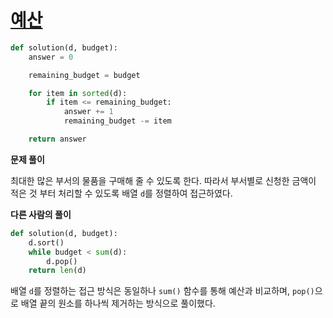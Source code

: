 # [예산](https://programmers.co.kr/learn/courses/30/lessons/12982)

```python
def solution(d, budget):
    answer = 0

    remaining_budget = budget

    for item in sorted(d):
        if item <= remaining_budget:
            answer += 1
            remaining_budget -= item

    return answer
```

**문제 풀이**

최대한 많은 부서의 물품을 구매해 줄 수 있도록 한다. 따라서 부서별로 신청한 금액이 적은 것 부터 처리할 수 있도록 배열 `d`를 정렬하여 접근하였다.

**다른 사람의 풀이**

```python
def solution(d, budget):
    d.sort()
    while budget < sum(d):
        d.pop()
    return len(d)
```

배열 `d`를 정렬하는 접근 방식은 동일하나 `sum()` 함수를 통해 예산과 비교하며, `pop()`으로 배열 끝의 원소를 하나씩 제거하는 방식으로 풀이했다.

